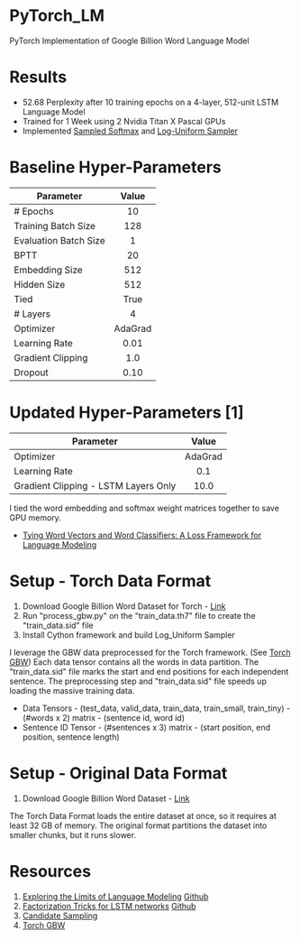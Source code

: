 # PyTorch_LM
PyTorch Implementation of Google Billion Word Language Model

# Results
* 52.68 Perplexity after 10 training epochs on a 4-layer, 512-unit LSTM Language Model
* Trained for 1 Week using 2 Nvidia Titan X Pascal GPUs
* Implemented [Sampled Softmax](https://www.tensorflow.org/api_docs/python/tf/nn/sampled_softmax_loss) and 
[Log-Uniform Sampler](https://www.tensorflow.org/api_docs/cc/class/tensorflow/ops/log-uniform-candidate-sampler)

# Baseline Hyper-Parameters
| Parameter             | Value         |
| --------------------- | :----------:  |
| # Epochs              | 10            |
| Training Batch Size   | 128           |
| Evaluation Batch Size | 1             |
| BPTT                  | 20            |
| Embedding Size        | 512           |
| Hidden Size           | 512           |
| Tied                  | True          |
| # Layers              | 4             |
| Optimizer             | AdaGrad       |
| Learning Rate         | 0.01          |
| Gradient Clipping     | 1.0           |
| Dropout               | 0.10          |

# Updated Hyper-Parameters [1]
| Parameter                             | Value         |
| ------------------------------------- | :----------:  |
| Optimizer                             | AdaGrad       |
| Learning Rate                         | 0.1           |
| Gradient Clipping - LSTM Layers Only  | 10.0          |

I tied the word embedding and softmax weight matrices together to save GPU memory.
* [Tying Word Vectors and Word Classifiers: A Loss Framework for Language Modeling](https://arxiv.org/pdf/1611.01462.pdf)

# Setup - Torch Data Format
1. Download Google Billion Word Dataset for Torch - [Link](http://lisaweb.iro.umontreal.ca/transfert/lisa/users/leonardn/billionwords.tar.gz)
2. Run "process_gbw.py" on the "train_data.th7" file to create the "train_data.sid" file
3. Install Cython framework and build Log_Uniform Sampler

I leverage the GBW data preprocessed for the Torch framework. (See [Torch GBW](http://torch.ch/blog/2016/07/25/nce.html))
Each data tensor contains all the words in data partition. The "train_data.sid" file marks the start and end positions for each independent sentence.
The preprocessing step and "train_data.sid" file speeds up loading the massive training data. 

* Data Tensors - (test_data, valid_data, train_data, train_small, train_tiny) - (#words x 2) matrix - (sentence id, word id)
* Sentence ID Tensor - (#sentences x 3) matrix - (start position, end position, sentence length)

# Setup - Original Data Format
1. Download Google Billion Word Dataset - [Link](http://www.statmt.org/lm-benchmark/1-billion-word-language-modeling-benchmark-r13output.tar.gz)

The Torch Data Format loads the entire dataset at once, so it requires at least 32 GB of memory.
The original format partitions the dataset into smaller chunks, but it runs slower.

# Resources
1. [Exploring the Limits of Language Modeling](https://arxiv.org/abs/1602.02410) [Github](https://github.com/rafaljozefowicz/lm)
2. [Factorization Tricks for LSTM networks](https://arxiv.org/abs/1703.10722) [Github](https://github.com/okuchaiev/f-lm)
3. [Candidate Sampling](https://www.tensorflow.org/extras/candidate_sampling.pdf)
4. [Torch GBW](http://torch.ch/blog/2016/07/25/nce.html)
